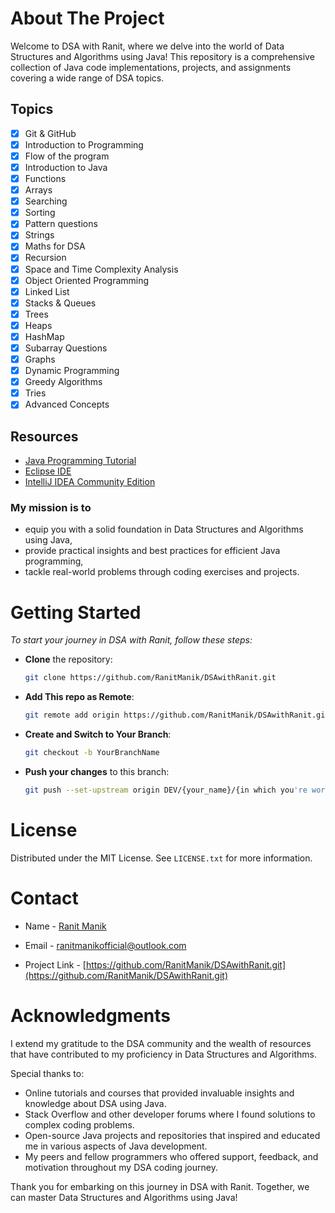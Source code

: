 <a name="readme-top"></a>

# About The Project

Welcome to DSA with Ranit, where we delve into the world of Data Structures and Algorithms using Java! This repository is a comprehensive collection of Java code implementations, projects, and assignments covering a wide range of DSA topics.

## Topics

- [x] Git & GitHub
- [x] Introduction to Programming
- [x] Flow of the program
- [x] Introduction to Java
- [x] Functions
- [x] Arrays
- [x] Searching
- [x] Sorting
- [x] Pattern questions
- [x] Strings
- [x] Maths for DSA
- [x] Recursion
- [x] Space and Time Complexity Analysis
- [x] Object Oriented Programming
- [x] Linked List
- [x] Stacks & Queues
- [x] Trees
- [x] Heaps
- [x] HashMap
- [x] Subarray Questions
- [x] Graphs
- [x] Dynamic Programming
- [x] Greedy Algorithms
- [x] Tries
- [x] Advanced Concepts

## Resources

* [Java Programming Tutorial](https://youtube.com/playlist?list=PL9gnSGHSqcnr_DxHsP7AW9ftq0AtAyYqJ&si=vqJ3knXgQfLjig82)
* [Eclipse IDE](https://www.eclipse.org/downloads/)
* [IntelliJ IDEA Community Edition](https://www.jetbrains.com/idea/download/)

### My mission is to

- equip you with a solid foundation in Data Structures and Algorithms using Java,
- provide practical insights and best practices for efficient Java programming,
- tackle real-world problems through coding exercises and projects.


# Getting Started

_To start your journey in DSA with Ranit, follow these steps:_

 - **Clone** the repository:

   ```bash
   git clone https://github.com/RanitManik/DSAwithRanit.git
   ```

- **Add This repo as Remote**:

   ```bash
   git remote add origin https://github.com/RanitManik/DSAwithRanit.git
   ```

- **Create and Switch to Your Branch**:

   ```bash
   git checkout -b YourBranchName
   ```

- **Push your changes** to this branch:

   ```bash
   git push --set-upstream origin DEV/{your_name}/{in which you're working on}
   ```


# License

Distributed under the MIT License. See `LICENSE.txt` for more information.


<!-- CONTACT -->

# Contact

- Name - [Ranit Manik](https://github.com/RanitManik)

- Email - ranitmanikofficial@outlook.com

- Project Link - [https://github.com/RanitManik/DSAwithRanit.git](https://github.com/RanitManik/DSAwithRanit.git)


# Acknowledgments

I extend my gratitude to the DSA community and the wealth of resources that have contributed to my proficiency in Data Structures and Algorithms.

Special thanks to:

- Online tutorials and courses that provided invaluable insights and knowledge about DSA using Java.
- Stack Overflow and other developer forums where I found solutions to complex coding problems.
- Open-source Java projects and repositories that inspired and educated me in various aspects of Java development.
- My peers and fellow programmers who offered support, feedback, and motivation throughout my DSA coding journey.

Thank you for embarking on this journey in DSA with Ranit. Together, we can master Data Structures and Algorithms using Java!


